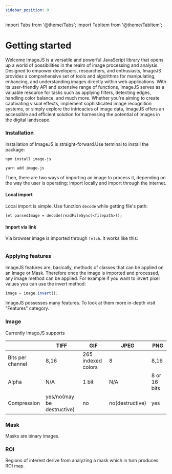 ```yaml
---
sidebar_position: 0
---
```


import Tabs from '@theme/Tabs';
import TabItem from '@theme/TabItem';

# Getting started

Welcome
ImageJS is a versatile and powerful JavaScript library that opens up a world of possibilities in the realm of image processing and analysis. Designed to empower developers, researchers, and enthusiasts, ImageJS provides a comprehensive set of tools and algorithms for manipulating, enhancing, and understanding images directly within web applications. With its user-friendly API and extensive range of functions, ImageJS serves as a valuable resource for tasks such as applying filters, detecting edges, handling color balance, and much more. Whether you're aiming to create captivating visual effects, implement sophisticated image recognition systems, or simply explore the intricacies of image data, ImageJS offers an accessible and efficient solution for harnessing the potential of images in the digital landscape.

### Installation

Installation of ImageJS is straight-forward.Use terminal to install the package:

<Tabs>
<TabItem value="npm" label="npm" default>

```
npm install image-js
```

</TabItem>
<TabItem value="yarn" label="yarn">

```
yarn add image-js
```

</TabItem>
</Tabs>

Then, there are two ways of importing an image to process it, depending on the way the user is operating: import locally and import through the internet.

#### Local import

Local import is simple. Use function `decode` while getting file's path:

```
let parsedImage = decode(readFileSync(<filepath>));

```

#### Import via link

Via browser image is imported through `fetch`. It works like this:

```

```

### Applying features

ImageJS features are, basically, methods of classes that can be applied on an Image or Mask. Therefore once the image is imported and processed, any image method can be applied. For example if you want to invert pixel values you can use the invert method:

```ts
image = image.invert();
```

ImageJS possesses many features. To look at them more in-depth visit "Features" category.

### Image

Currently ImageJS supports

|                  | TIFF                       | GIF                | JPEG            | PNG          |
| ---------------- | -------------------------- | ------------------ | --------------- | ------------ |
| Bits per channel | 8,16                       | 265 indexed colors | 8               | 8,16         |
| Alpha            | N/A                        | 1 bit              | N/A             | 8 or 16 bits |
| Compression      | yes/no(may be destructive) | no                 | no(destructive) | yes          |

### Mask

Masks are binary images.

### ROI

Regions of interest derive from analyzing a mask which in turn produces ROI map.
